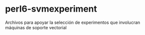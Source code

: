 # perl6-svmexperiment
Archivos para apoyar la selección de experimentos que involucran máquinas de soporte vectorial
